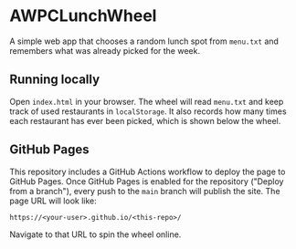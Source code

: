 # AWPCLunchWheel

A simple web app that chooses a random lunch spot from `menu.txt` and remembers what was already picked for the week.

## Running locally
Open `index.html` in your browser. The wheel will read `menu.txt` and keep track of used restaurants in `localStorage`. It also records how many times each restaurant has ever been picked, which is shown below the wheel.

## GitHub Pages
This repository includes a GitHub Actions workflow to deploy the page to GitHub Pages. Once GitHub Pages is enabled for the repository ("Deploy from a branch"), every push to the `main` branch will publish the site. The page URL will look like:

```
https://<your-user>.github.io/<this-repo>/
```

Navigate to that URL to spin the wheel online.
